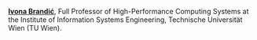 <strong><a href="https://www.ec.tuwien.ac.at/~ivona/">Ivona Brandić</a></strong>, Full Professor of High-Performance Computing Systems at the Institute of Information Systems Engineering, Technische Universität Wien (TU Wien).